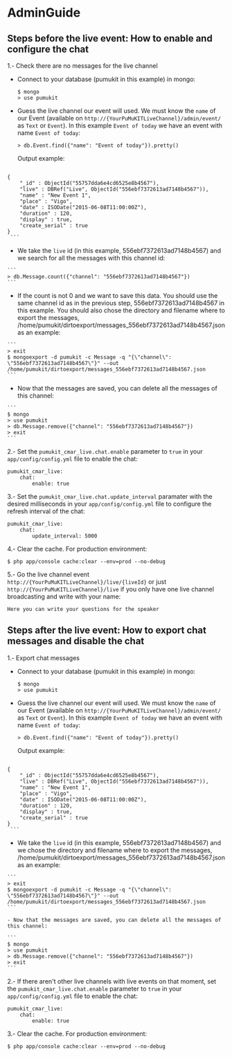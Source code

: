 AdminGuide
==========

Steps before the live event: How to enable and configure the chat
-----------------------------------------------------------------

1.- Check there are no messages for the live channel

   - Connect to your database (pumukit in this example) in mongo:

     ```
     $ mongo
     > use pumukit
     ```

   - Guess the live channel our event will used. We must know the `name` of our Event (available on `http://{YourPuMuKITLiveChannel}/admin/event/` as `Text` or `Event`). In this example `Event of today` we have an event with name `Event of today`:

     ```
     > db.Event.find({"name": "Event of today"}).pretty()
     ```

     Output example:

     ```
    {
        "_id" : ObjectId("55757dda6e4cd6525e8b4567"),
        "live" : DBRef("Live", ObjectId("556ebf7372613ad7148b4567")),
        "name" : "New Event 1",
        "place" : "Vigo",
        "date" : ISODate("2015-06-08T11:00:00Z"),
        "duration" : 120,
        "display" : true,
        "create_serial" : true
    }
     ```

   - We take the `live` id (in this example, 556ebf7372613ad7148b4567) and we search for all the messages with this channel id:

    ```
    > db.Message.count({"channel": "556ebf7372613ad7148b4567"})
    ```

   - If the count is not 0 and we want to save this data. You should use the same channel id as in the previous step, 556ebf7372613ad7148b4567 in this example. You should also chose the directory and filename where to export the messages, /home/pumukit/dirtoexport/messages_556ebf7372613ad7148b4567.json as an example:

    ```
    > exit
    $ mongoexport -d pumukit -c Message -q "{\"channel\": \"556ebf7372613ad7148b4567\"}" --out /home/pumukit/dirtoexport/messages_556ebf7372613ad7148b4567.json
    ```

   - Now that the messages are saved, you can delete all the messages of this channel:

    ```
    $ mongo
    > use pumukit
    > db.Message.remove({"channel": "556ebf7372613ad7148b4567"})
    > exit
    ```

2.- Set the `pumukit_cmar_live.chat.enable` parameter to `true` in your `app/config/config.yml` file to enable the chat:

   ```
   pumukit_cmar_live:
       chat:
           enable: true
   ```

3.- Set the `pumukit_cmar_live.chat.update_interval` paramater with the desired milliseconds in your `app/config/config.yml` file to configure the refresh interval of the chat:

   ```
   pumukit_cmar_live:
       chat:
           update_interval: 5000
   ```

4.- Clear the cache. For production environment:
   
   ```
   $ php app/console cache:clear --env=prod --no-debug
   ```

5.- Go the live channel event `http://{YourPuMuKITLiveChannel}/live/{liveId}` or just `http://{YourPuMuKITLiveChannel}/live` if you only have one live channel broadcasting and write with your name:

   ```
   Here you can write your questions for the speaker
   ```

Steps after the live event: How to export chat messages and disable the chat
----------------------------------------------------------------------------

1.- Export chat messages

   - Connect to your database (pumukit in this example) in mongo:

     ```
     $ mongo
     > use pumukit
     ```

   - Guess the live channel our event will used. We must know the `name` of our Event (available on `http://{YourPuMuKITLiveChannel}/admin/event/` as `Text` or `Event`). In this example `Event of today` we have an event with name `Event of today`:

     ```
     > db.Event.find({"name": "Event of today"}).pretty()
     ```

     Output example:

     ```
    {
        "_id" : ObjectId("55757dda6e4cd6525e8b4567"),
        "live" : DBRef("Live", ObjectId("556ebf7372613ad7148b4567")),
        "name" : "New Event 1",
        "place" : "Vigo",
        "date" : ISODate("2015-06-08T11:00:00Z"),
        "duration" : 120,
        "display" : true,
        "create_serial" : true
    }
     ```

   - We take the `live` id (in this example, 556ebf7372613ad7148b4567) and we chose the directory and filename where to export the messages, /home/pumukit/dirtoexport/messages_556ebf7372613ad7148b4567.json as an example:

    ```
    > exit
    $ mongoexport -d pumukit -c Message -q "{\"channel\": \"556ebf7372613ad7148b4567\"}" --out /home/pumukit/dirtoexport/messages_556ebf7372613ad7148b4567.json
    ```

    - Now that the messages are saved, you can delete all the messages of this channel:

    ```
    $ mongo
    > use pumukit
    > db.Message.remove({"channel": "556ebf7372613ad7148b4567"})
    > exit
    ```

2.- If there aren't other live channels with live events on that moment, set the `pumukit_cmar_live.chat.enable` parameter to `true` in your `app/config/config.yml` file to enable the chat:

   ```
   pumukit_cmar_live:
       chat:
           enable: true
   ```

3.- Clear the cache. For production environment:
   
   ```
   $ php app/console cache:clear --env=prod --no-debug
   ```
